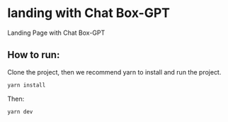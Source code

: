# landing with Chat Box-GPT

Landing Page with Chat Box-GPT

## How to run:

Clone the project, then we recommend yarn to install and run the project.

```bash
yarn install
```

Then:

```bash
yarn dev
```
